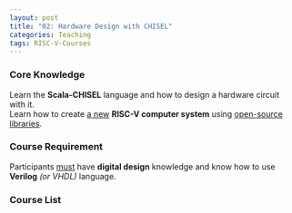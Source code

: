 ```yaml
---
layout: post
title: "02: Hardware Design with CHISEL"
categories: Teaching
tags: RISC-V-Courses
---
```


### Core Knowledge

Learn the **Scala-CHISEL** language and how to design a hardware circuit with it.
<br>
Learn how to create <ins>a new</ins> **RISC-V computer system** using <ins>open-source libraries</ins>.

### Course Requirement

Participants <ins>must</ins> have **digital design** knowledge and know how to use **Verilog** *(or VHDL)* language.

### Course List


